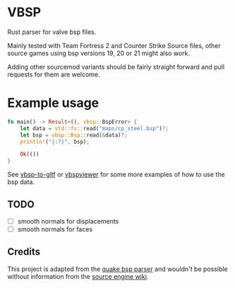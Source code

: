 # VBSP

Rust parser for valve bsp files.

Mainly tested with Team Fortress 2 and Counter Strike Source files, other source games using bsp versions 19, 20 or
21 might also work.

Adding other sourcemod variants should be fairly straight forward and pull requests for them are welcome.

# Example usage

```rust
fn main() -> Result<(), vbsp::BspError> {
    let data = std::fs::read("maps/cp_steel.bsp")?;
    let bsp = vbsp::Bsp::read(&data)?;
    println!("{:?}", bsp);

    Ok(())
}
```

See [vbsp-to-gltf](https://github.com/icewind1991/vbsp-to-gltf) or [vbspviewer](https://github.com/icewind1991/vbspview)
for some more examples of how to use the bsp data.

## TODO

- [ ] smooth normals for displacements
- [ ] smooth normals for faces

## Credits

This project is adapted from the [quake bsp parser] and
wouldn't be possible without information from the [source engine wiki].

[quake bsp parser]: https://github.com/Vurich/bsp

[source engine wiki]: https://developer.valvesoftware.com/wiki/Source_BSP_File_Format
